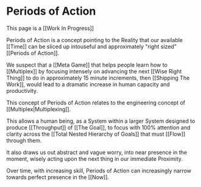 # Periods of Action
This page is a [[Work In Progress]]

Periods of Action is a concept pointing to the Reality that our available [[Time]] can be sliced up intouseful and approximately "right sized" [[Periods of Action]].  

We suspect that a [[Meta Game]] that helps people learn how to [[Multiplex]] by focusing intensely on advancing the next [[Wise Right Thing]] to do in approximately 15 minute increments, then [[Shipping The Work]], would lead to a dramatic increase in human capacity and productivity. 

This concept of Periods of Action relates to the engineering concept of [[Multiplex|Multiplexing]]. 

This allows a human being, as a System within a larger System designed to produce [[Throughput]] of [[The Goal]], to focus with 100% attention and clarity across the [[Total Nested Hierarchy of Goals]] that must [[Flow]] through them. 

It also draws us out abstract and vague worry, into near presence in the moment, wisely acting upon the next thing in our immediate Proximity. 

Over time, with increasing skill, Periods of Action can increasingly narrow towards perfect presence in the [[Now]]. 